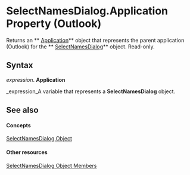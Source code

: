 
# SelectNamesDialog.Application Property (Outlook)

Returns an  ** [Application](797003e7-ecd1-eccb-eaaf-32d6ddde8348.md)** object that represents the parent application (Outlook) for the ** [SelectNamesDialog](1522736a-3cad-9f1c-4da9-b52a3a01731c.md)** object. Read-only.


## Syntax

 _expression_. **Application**

 _expression_A variable that represents a  **SelectNamesDialog** object.


## See also


#### Concepts


 [SelectNamesDialog Object](1522736a-3cad-9f1c-4da9-b52a3a01731c.md)
#### Other resources


 [SelectNamesDialog Object Members](0f5546af-f89a-8a8b-ced9-a2d646bf9634.md)

